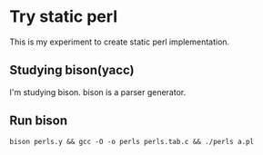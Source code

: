 # Try static perl

This is my experiment to create static perl implementation.

## Studying bison(yacc)

I'm studying bison. bison is a parser generator.

## Run bison

    bison perls.y && gcc -O -o perls perls.tab.c && ./perls a.pl
